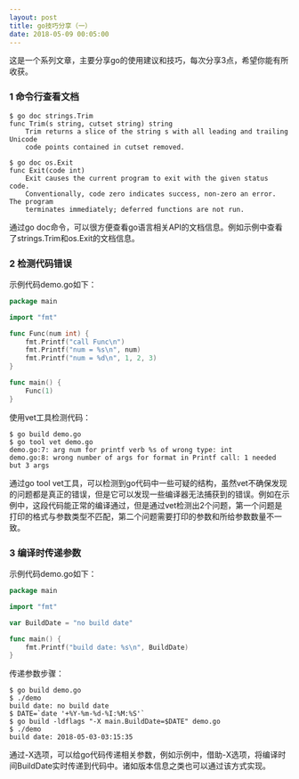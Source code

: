 ```yaml
---
layout: post
title: go技巧分享（一）
date: 2018-05-09 00:05:00
---
```


这是一个系列文章，主要分享go的使用建议和技巧，每次分享3点，希望你能有所收获。

### 1 命令行查看文档

```
$ go doc strings.Trim
func Trim(s string, cutset string) string
    Trim returns a slice of the string s with all leading and trailing Unicode
    code points contained in cutset removed.

$ go doc os.Exit
func Exit(code int)
    Exit causes the current program to exit with the given status code.
    Conventionally, code zero indicates success, non-zero an error. The program
    terminates immediately; deferred functions are not run.

```

通过go doc命令，可以很方便查看go语言相关API的文档信息。例如示例中查看了strings.Trim和os.Exit的文档信息。

### 2 检测代码错误

示例代码demo.go如下：

```go
package main

import "fmt"

func Func(num int) {
    fmt.Printf("call Func\n")
    fmt.Printf("num = %s\n", num)
    fmt.Printf("num = %d\n", 1, 2, 3)
}

func main() {
    Func(1)
}
```

使用vet工具检测代码：

```
$ go build demo.go
$ go tool vet demo.go
demo.go:7: arg num for printf verb %s of wrong type: int
demo.go:8: wrong number of args for format in Printf call: 1 needed but 3 args
```

通过go tool vet工具，可以检测到go代码中一些可疑的结构，虽然vet不确保发现的问题都是真正的错误，但是它可以发现一些编译器无法捕获到的错误。例如在示例中，这段代码能正常的编译通过，但是通过vet检测出2个问题，第一个问题是打印的格式与参数类型不匹配，第二个问题需要打印的参数和所给参数数量不一致。

### 3 编译时传递参数

示例代码demo.go如下：

```go
package main

import "fmt"

var BuildDate = "no build date"

func main() {
    fmt.Printf("build date: %s\n", BuildDate)
}
```

传递参数步骤：

```
$ go build demo.go
$ ./demo
build date: no build date
$ DATE=`date '+%Y-%m-%d-%I:%M:%S'`
$ go build -ldflags "-X main.BuildDate=$DATE" demo.go
$ ./demo
build date: 2018-05-03-03:15:35
```

通过-X选项，可以给go代码传递相关参数，例如示例中，借助-X选项，将编译时间BuildDate实时传递到代码中。诸如版本信息之类也可以通过该方式实现。



